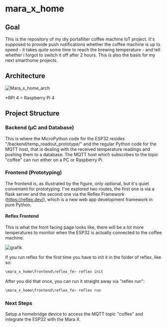 # mara_x_home

## Goal
This is the repository of my diy portafilter coffee machine IoT project. It's supposed to provide push notifications whether the coffee machine is up to speed - it takes quite some time to reach the brewing temperature - and tell whether i forgot to switch it off after 2 hours.
This is also the basis for my next smarthome projects.


## Architecture
![Mara_x_home_arch](https://github.com/DanielBrkr/mara_x_home/assets/138571169/9c74989e-e923-45b8-8735-589a38c9557e)



*RPI 4 = Raspberry Pi 4

## Project Structure

### Backend (µC and Database)

This is where the MicroPython code for the ESP32 resides "/backend/temp_readout_prototype/" and the regular Python code for the MQTT host, that is dealing with the received temperature readings and pushing them to a database. The MQTT host which subscribes to the topic "coffee" can run either on a PC or Raspberry Pi. 

### Frontend (Prototyping)

The frontend is, as illustrated by the figure, only optional, but it's quiet convenient for prototyping. I've explored two routes, the first one is via a flask server and the second one via the Reflex Framework (https://reflex.dev/), which is a new web app development framework in pure Python. 

#### Reflex Frontend

This is what the front facing page looks like, there will be a lot more temperatures to monitor when the ESP32 is actually connected to the coffee machine.

![grafik](https://github.com/DanielBrkr/mara_x_home/assets/138571169/eba57b2f-66db-4fe3-95a7-dc81cc455139)


If you run reflex for the first time you have to init it in the folder of reflex, like so:

```Python 
\mara_x_home\frontend\reflex_fe> reflex init
```

After you did that once, you can run it straight away via "reflex run":

```Python
\mara_x_home\frontend\reflex_fe> reflex run
```


### Next Steps

Setup a homebridge device to access the MQTT topic "coffee" and integrate the ESP32 with the Mara X.


